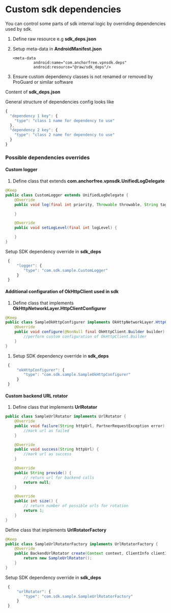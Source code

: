 # Custom sdk dependencies



You can control some parts of sdk internal logic by overriding dependencies used by sdk.

1. Define raw resource e.g **sdk\_deps.json**
2. Setup meta-data in **AndroidManifest.json**

   ```markup
   <meta-data
            android:name="com.anchorfree.vpnsdk.deps"
            android:resource="@raw/sdk_deps"/>
   ```

3. Ensure custom dependency classes is not renamed or removed by ProGuard or similar software

Content of **sdk\_deps.json**

General structure of dependencies config looks like

```javascript
{
  "dependency 1 key": {
    "type": "class 1 name for dependency to use"
  },
  "dependency 2 key": {
    "type": "class 2 name for dependency to use"
  }
}
```

### Possible dependencies overrides

#### Custom logger

1. Define class that extends **com.anchorfree.vpnsdk.UnifiedLogDelegate**

```java
@Keep
public class CustomLogger extends UnifiedLogDelegate {
    @Override
    public void log(final int priority, Throwable throwable, String tag, String format, Object... args) {

    }

    @Override
    public void setLogLevel(final int logLevel) {

    }
}
```

Setup SDK dependency override in **sdk\_deps**

```javascript
 {
     "logger": {
        "type": "com.sdk.sample.CustomLogger"
     }
 }
```

#### Additional configuration of OkHttpClient used in sdk

1. Define class that implements **OkHttpNetworkLayer.HttpClientConfigurer**

```java
@Keep
public class SampleOkHttpConfigurer implements OkHttpNetworkLayer.HttpClientConfigurer {
    @Override
    public void configure(@NonNull final OkHttpClient.Builder builder) {
        //perform custom configuration of OkHttpClient.Builder
    }
}
```

1. Setup SDK dependency override in **sdk\_deps**

```javascript
 {
     "okHttpConfigurer": {
        "type": "com.sdk.sample.SampleOkHttpConfigurer"
     }
 }
```

#### Custom backend URL rotator

1. Define class that implements **UrlRotator**

```java
public class SampleUrlRotator implements UrlRotator {
    @Override
    public void failure(String httpUrl, PartnerRequestException error) {
        //mark url as failed
    }

    @Override
    public void success(String httpUrl) {
        //mark url as success
    }

    @Override
    public String provide() {
        // return url for backend calls
        return null;
    }

    @Override
    public int size() {
        // return number of possible urls for rotation
        return 1;
    }
}
```

Define class that implements **UrlRotatorFactory**

```java
@Keep
public class SampleUrlRotatorFactory implements UrlRotatorFactory {
    @Override
    public BackendUrlRotator create(Context context, ClientInfo clientInfo) {
        return new SampleUrlRotator();
    }
}
```

Setup SDK dependency override in **sdk\_deps**

```javascript
 {
     "urlRotator": {
        "type": "com.sdk.sample.SampleUrlRotatorFactory"
     }
 }
```

